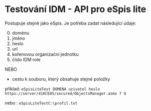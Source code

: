 ﻿# Testování IDM - API pro eSpis lite

Postupuje stejně jako eSpis.
Je potřeba zadat následující údaje:

0) doménu
1) jméno
2) heslo
3) url
4) kořenovou organizační jednotku
5) číslo IDM role

NEBO

* cestu k souboru, který obsahuje stejné položky

příklad: `eSpisLiteTest DOMENA uzivatel heslo https://server/41KCE05/secured/ObjectsManager.asmx 7 9`

nebo : `eSpisLiteTestC:\profil.txt`